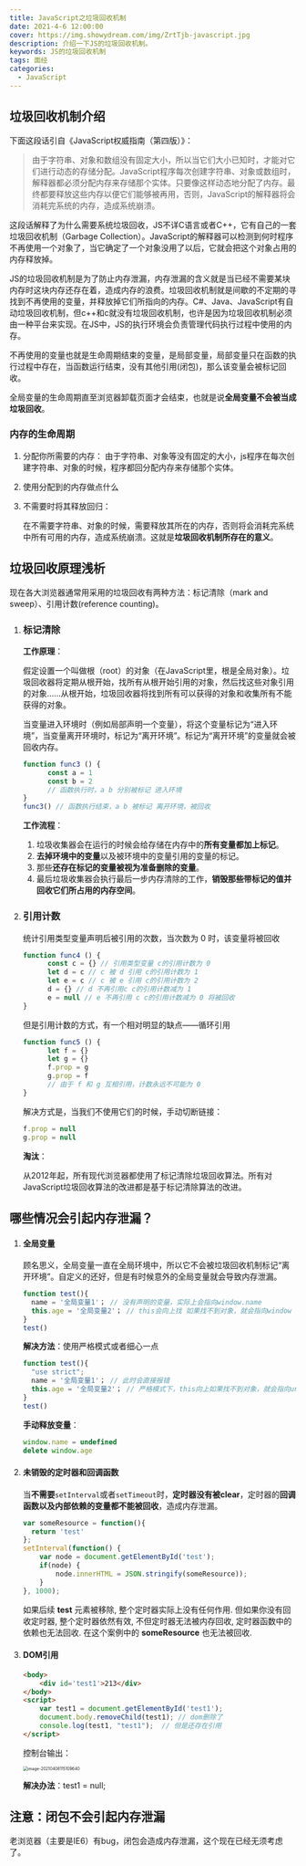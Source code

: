 ```yaml
---
title: JavaScript之垃圾回收机制
date: 2021-4-6 12:00:00
cover: https://img.showydream.com/img/ZrtTjb-javascript.jpg
description: 介绍一下JS的垃圾回收机制。
keywords: JS的垃圾回收机制
tags: 面经
categories: 
  - JavaScript
---
```




## 垃圾回收机制介绍

下面这段话引自《JavaScript权威指南（第四版）》：

>由于字符串、对象和数组没有固定大小，所以当它们大小已知时，才能对它们进行动态的存储分配。JavaScript程序每次创建字符串、对象或数组时，解释器都必须分配内存来存储那个实体。只要像这样动态地分配了内存。最终都要释放这些内存以便它们能够被再用，否则，JavaScript的解释器将会消耗完系统的内存，造成系统崩溃。

​		这段话解释了为什么需要系统垃圾回收，JS不详C语言或者C++，它有自己的一套垃圾回收机制（Garbage Collection）。JavaScript的解释器可以检测到何时程序不再使用一个对象了，当它确定了一个对象没用了以后，它就会把这个对象占用的内存释放掉。

​		JS的垃圾回收机制是为了防止内存泄漏，内存泄漏的含义就是当已经不需要某块内存时这块内存还存在着，造成内存的浪费。垃圾回收机制就是间歇的不定期的寻找到不再使用的变量，并释放掉它们所指向的内存。C#、Java、JavaScript有自动垃圾回收机制，但c++和c就没有垃圾回收机制，也许是因为垃圾回收机制必须由一种平台来实现。在JS中，JS的执行环境会负责管理代码执行过程中使用的内存。

​		不再使用的变量也就是生命周期结束的变量，是局部变量，局部变量只在函数的执行过程中存在，当函数运行结束，没有其他引用(闭包)，那么该变量会被标记回收。

全局变量的生命周期直至浏览器卸载页面才会结束，也就是说**全局变量不会被当成垃圾回收**。

### 内存的生命周期

1. 分配你所需要的内存：
   由于字符串、对象等没有固定的大小，js程序在每次创建字符串、对象的时候，程序都回分配内存来存储那个实体。

2. 使用分配到的内存做点什么

3. 不需要时将其释放回归：

   在不需要字符串、对象的时候，需要释放其所在的内存，否则将会消耗完系统中所有可用的内存，造成系统崩溃。这就是**垃圾回收机制所存在的意义**。

## 垃圾回收原理浅析

现在各大浏览器通常用采用的垃圾回收有两种方法：标记清除（mark and sweep）、引用计数(reference counting)。

1. ### 标记清除

   **工作原理**：

   ​		假定设置一个叫做根（root）的对象（在JavaScript里，根是全局对象）。垃圾回收器将定期从根开始，找所有从根开始引用的对象，然后找这些对象引用的对象……从根开始，垃圾回收器将找到所有可以获得的对象和收集所有不能获得的对象。

   ​		当变量进入环境时（例如局部声明一个变量），将这个变量标记为“进入环境”，当变量离开环境时，标记为“离开环境”。标记为“离开环境”的变量就会被回收内存。

   ```javascript
   function func3 () {
         const a = 1
         const b = 2
         // 函数执行时，a b 分别被标记 进入环境
   }
   func3() // 函数执行结束，a b 被标记 离开环境，被回收
   ```

   **工作流程**：

   1. 垃圾收集器会在运行的时候会给存储在内存中的**所有变量都加上标记**。
   2. **去掉环境中的变量**以及被环境中的变量引用的变量的标记。
   3. 那些**还存在标记的变量被视为准备删除的变量**。
   4. 最后垃圾收集器会执行最后一步内存清除的工作，**销毁那些带标记的值并回收它们所占用的内存空间**。

2. ### 引用计数

   统计引用类型变量声明后被引用的次数，当次数为 0 时，该变量将被回收

   ```javascript
   function func4 () {
         const c = {} // 引用类型变量 c的引用计数为 0
         let d = c // c 被 d 引用 c的引用计数为 1
         let e = c // c 被 e 引用 c的引用计数为 2
         d = {} // d 不再引用c c的引用计数减为 1
         e = null // e 不再引用 c c的引用计数减为 0 将被回收
   }
   ```

   但是引用计数的方式，有一个相对明显的缺点——循环引用

   ```javascript
   function func5 () {
         let f = {}
         let g = {}
         f.prop = g
         g.prop = f
         // 由于 f 和 g 互相引用，计数永远不可能为 0
   }
   ```

   解决方式是，当我们不使用它们的时候，手动切断链接：

   ```javascript
   f.prop = null
   g.prop = null
   ```

   **淘汰**：

   从2012年起，所有现代浏览器都使用了标记清除垃圾回收算法。所有对JavaScript垃圾回收算法的改进都是基于标记清除算法的改进。

## 哪些情况会引起内存泄漏？

1. #### 全局变量

   顾名思义，全局变量一直在全局环境中，所以它不会被垃圾回收机制标记“离开环境”。自定义的还好，但是有时候意外的全局变量就会导致内存泄漏。

   ```javascript
   function test(){
     name = '全局变量1'； // 没有声明的变量，实际上会指向window.name
     this.age = '全局变量2'； // this会向上找 如果找不到对象，就会指向window
   }
   test()
   ```

   **解决方法**：使用严格模式或者细心一点

   ```javascript
   function test(){
     "use strict";
     name = '全局变量1'； // 此时会直接报错
     this.age = '全局变量2'； // 严格模式下，this向上如果找不到对象，就会指向undefined
   }
   test()
   ```

   **手动释放变量**：

   ```javascript
   window.name = undefined
   delete window.age
   ```

2. #### 未销毁的定时器和回调函数

   ​		当**不需要**`setInterval`或者`setTimeout`时，**定时器没有被clear**，定时器的**回调函数以及内部依赖的变量都不能被回收**，造成内存泄漏。

   ```javascript
   var someResource = function(){
     return 'test'
   };
   setInterval(function() {
       var node = document.getElementById('test');
       if(node) {
           node.innerHTML = JSON.stringify(someResource));
       }
   }, 1000);
   ```

   如果后续 **test** 元素被移除, 整个定时器实际上没有任何作用. 但如果你没有回收定时器, 整个定时器依然有效, 不但定时器无法被内存回收, 定时器函数中的依赖也无法回收. 在这个案例中的 **someResource** 也无法被回收.

3. #### DOM引用

   ```html
   <body>
       <div id='test1'>213</div>
   </body>
   <script>
       var test1 = document.getElementById('test1');
       document.body.removeChild(test1); // dom删除了
       console.log(test1, "test1");  // 但是还存在引用
   </script>
   ```

   控制台输出：

   <img src="https://img.showydream.com/img/g92zJK-image-20210408115109640.png" alt="image-20210408115109640" style="zoom:50%;" />

   **解决办法**：test1 = null;

## 注意：闭包不会引起内存泄漏

老浏览器（主要是IE6）有bug，闭包会造成内存泄漏，这个现在已经无须考虑了。
